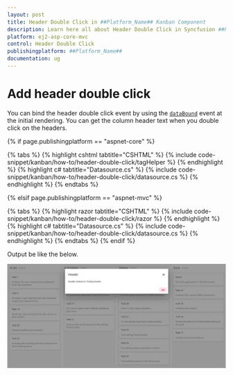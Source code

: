 ```yaml
---
layout: post
title: Header Double Click in ##Platform_Name## Kanban Component
description: Learn here all about Header Double Click in Syncfusion ##Platform_Name## Kanban component of Syncfusion Essential JS 2 and more.
platform: ej2-asp-core-mvc
control: Header Double Click
publishingplatform: ##Platform_Name##
documentation: ug
---
```



# Add header double click

You can bind the header double click event by using the [`dataBound`](../../api/kanban#dataBound) event at the initial rendering. You can get the column header text when you double click on the headers.

{% if page.publishingplatform == "aspnet-core" %}

{% tabs %}
{% highlight cshtml tabtitle="CSHTML" %}
{% include code-snippet/kanban/how-to/header-double-click/tagHelper %}
{% endhighlight %}
{% highlight c# tabtitle="Datasource.cs" %}
{% include code-snippet/kanban/how-to/header-double-click/datasource.cs %}
{% endhighlight %}
{% endtabs %}

{% elsif page.publishingplatform == "aspnet-mvc" %}

{% tabs %}
{% highlight razor tabtitle="CSHTML" %}
{% include code-snippet/kanban/how-to/header-double-click/razor %}
{% endhighlight %}
{% highlight c# tabtitle="Datasource.cs" %}
{% include code-snippet/kanban/how-to/header-double-click/datasource.cs %}
{% endhighlight %}
{% endtabs %}
{% endif %}



Output be like the below.

![kanban](../../images/header-double-click.PNG)